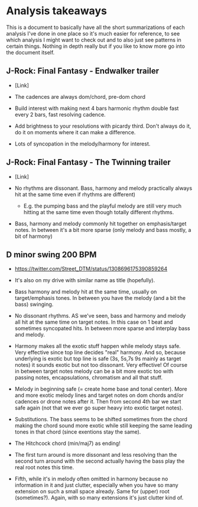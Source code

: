 # Analysis takeaways
This is a document to basically have all the short summarizations of each analysis I've done in one place so it's much easier for reference, to see which analysis I might want to check out and to also just see patterns in certain things. Nothing in depth really but if you like to know more go into the document itself.

## J-Rock: Final Fantasy - Endwalker trailer
- [Link]

- The cadences are always dom/chord, pre-dom chord
- Build interest with making next 4 bars harmonic rhythm double fast every 2 bars, fast resolving cadence.
- Add brightness to your resolutions with picardy third. Don't always do it, do it on moments where it can make a difference.
- Lots of syncopation in the melody/harmony for interest.

## J-Rock: Final Fantasy - The Twinning trailer
- [Link]

- No rhythms are dissonant. Bass, harmony and melody practically always hit at the same time even if rhythms are different)
  - E.g. the pumping bass and the playful melody are still very much hitting at the same time even though totally different rhythms.
- Bass, harmony and melody commonly hit together on emphasis/target notes. In between it's a bit more sparse (only melody and bass mostly, a bit of harmony)

## D minor swing 200 BPM
- https://twitter.com/Street_DTM/status/1308696175390859264
- It's also on my drive with similar name as title (hopefully).

- Bass harmony and melody hit at the same time, usually on target/emphasis tones. In between you have the melody (and a bit the bass) swinging.
- No dissonant rhythms. AS we've seen, bass and harmony and melody all hit at the same time on target notes. In this case on 1 beat and sometimes syncopated hits. In between more sparse and interplay bass and melody.
- Harmony makes all the exotic stuff happen while melody stays safe. Very effective since top line decides "real" harmony. And so, because underlying is exotic but top line is safe (3s, 5s,7s 9s mainly as target notes) it sounds exotic but not too dissonant. Very effective! Of course in between target notes melody can be a bit more exotic too with passing notes, encapsulations, chromatism and all that stuff.
- Melody in beginning safe (= create home base and tonal center). More and more exotic melody lines and target notes on dom chords and/or cadences or drone notes after it. Then from second 4th bar we start safe again (not that we ever go super heavy into exotic target notes).
- Substitutions. The bass seems to be shifted sometimes from the chord making the chord sound more exotic while still keeping the same leading tones in that chord (since exentions stay the same).
- The Hitchcock chord (min/maj7) as ending!
- The first turn around is more dissonant and less resolving than the second turn around with the second actually having the bass play the real root notes this time.
- Fifth, while it's in melody often omitted in harmony because no information in it and just clutter, especially when you have so many extension on such a small space already. Same for (upper) root (sometimes?). Again, with so many extensions it's just clutter kind of.
